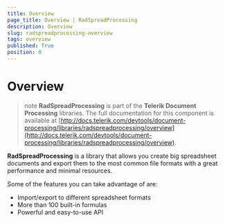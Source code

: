 ```yaml
---
title: Overview
page_title: Overview | RadSpreadProcessing
description: Overview
slug: radspreadprocessing-overview
tags: overview
published: True
position: 0
---
```


# Overview

>note __RadSpreadProcessing__ is part of the __Telerik Document Processing__ libraries. The full documentation for this component is available at [http://docs.telerik.com/devtools/document-processing/libraries/radspreadprocessing/overview](http://docs.telerik.com/devtools/document-processing/libraries/radspreadprocessing/overview).

__RadSpreadProcessing__ is a library that allows you create big spreadsheet documents and export them to the most common file formats with a great performance and minimal resources.

Some of the features you can take advantage of are:

- Import/export to different spreadsheet formats
- More than 100 built-in formulas
- Powerful and easy-to-use API